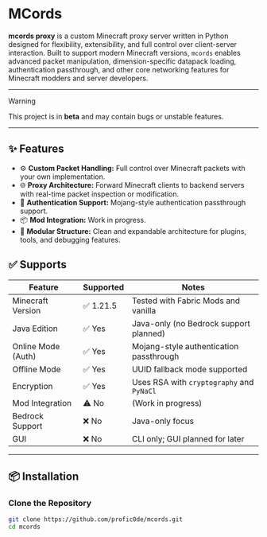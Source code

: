 # MCords

**mcords proxy** is a custom Minecraft proxy server written in Python designed for flexibility, extensibility, and full control over client-server interaction. Built to support modern Minecraft versions, `mcords` enables advanced packet manipulation, dimension-specific datapack loading, authentication passthrough, and other core networking features for Minecraft modders and server developers.

---

> [!WARNING]
> This project is in **beta** and may contain bugs or unstable features.

---

## ✨ Features

- ⚙️ **Custom Packet Handling:** Full control over Minecraft packets with your own implementation.
- 🌐 **Proxy Architecture:** Forward Minecraft clients to backend servers with real-time packet inspection or modification.
- 🔐 **Authentication Support:** Mojang-style authentication passthrough support.
- 📦 **Mod Integration:** Work in progress.
- 🧪 **Modular Structure:** Clean and expandable architecture for plugins, tools, and debugging features.

## ✅ Supports

| Feature                     | Supported | Notes                                                                 |
|----------------------------|-----------|-----------------------------------------------------------------------|
| Minecraft Version          | ✅ 1.21.5  | Tested with Fabric Mods and vanilla                                   |
| Java Edition               | ✅ Yes     | Java-only (no Bedrock support planned)                                |
| Online Mode (Auth)         | ✅ Yes     | Mojang-style authentication passthrough                               |
| Offline Mode               | ✅ Yes     | UUID fallback mode supported                                          |
| Encryption                 | ✅ Yes     | Uses RSA with `cryptography` and `PyNaCl`                             |
| Mod Integration            | ⚠️ No      | (Work in progress)                                                    |
| Bedrock Support            | ❌ No      | Java-only focus                                                       |
| GUI                        | ❌ No      | CLI only; GUI planned for later                                       |

---

## 📦 Installation

<!--
### Requirements

- Python 3.10+
- `aiohttp`
- `cryptography`
- `PyNaCl`
-->

### Clone the Repository

```bash
git clone https://github.com/profic0de/mcords.git
cd mcords
```
<!--pip install -r requirements.txt-->

